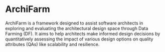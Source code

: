 # ArchiFarm
ArchiFarm is a framework designed to assist software architects in exploring and evaluating the architectural design space through Data Farming (DF). It aims to help architects make informed design decisions by quantitatively assessing the impact of various design options on quality attributes (QAs) like scalability and resilience.
